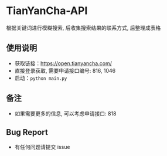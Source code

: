 # TianYanCha-API

根据关键词进行模糊搜索, 后收集搜索结果的联系方式, 后整理成表格

## 使用说明

- 获取链接：https://open.tianyancha.com/
- 直接登录获取, 需要申请接口编号: 816, 1046
- 启动：`python main.py`

## 备注

- 如果需要更多的信息, 可以考虑申请接口: 818

## Bug Report

- 有任何问题请提交 issue
